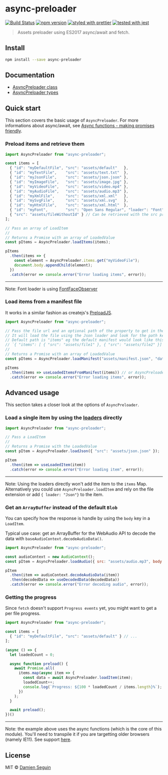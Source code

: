 # async-preloader

[![Build Status](https://travis-ci.org/dmnsgn/async-preloader.svg?branch=master)](https://travis-ci.org/dmnsgn/async-preloader)
[![npm version](https://badge.fury.io/js/async-preloader.svg)](https://www.npmjs.com/package/async-preloader)
[![styled with prettier](https://img.shields.io/badge/styled_with-prettier-ff69b4.svg)](https://github.com/prettier/prettier)
[![tested with jest](https://img.shields.io/badge/tested_with-jest-99424f.svg)](https://github.com/facebook/jest)

> Assets preloader using ES2017 async/await and fetch.

## Install

```bash
npm install --save async-preloader
```

## Documentation

* [AsyncPreloader class](https://dmnsgn.github.io/async-preloader/classes/_index_.asyncpreloader.html)
* [AsyncPreloader types](https://dmnsgn.github.io/async-preloader/modules/_types_.html)

## Quick start

This section covers the basic usage of `AsyncPreloader`. For more informations about async/await, see [Async functions - making promises friendly](https://developers.google.com/web/fundamentals/primers/async-functions).

### Preload items and retrieve them

```javascript
import AsyncPreloader from "async-preloader";

const items = [
  { "id": "myDefaultFile", "src": "assets/default"   },
  { "id": "myTextFile",    "src": "assets/text.txt"  },
  { "id": "myJsonFile",    "src": "assets/json.json" },
  { "id": "myImageFile",   "src": "assets/image.jpg" },
  { "id": "myVideoFile",   "src": "assets/video.mp4" },
  { "id": "myAudioFile",   "src": "assets/audio.mp3" },
  { "id": "myXmlFile",     "src": "assets/xml.xml"   },
  { "id": "mySvgFile",     "src": "assets/xml.svg"   },
  { "id": "myHtmlFile",    "src": "assets/xml.html"  },
  { "id": "myFont",        "src": "Open Sans Regular", "loader": "Font" },
  { "src": "assets/fileWithoutId" } // Can be retrieved with the src property eg. AsyncPreloader.items.get("assets/fileWithoutId")
];

// Pass an array of LoadItem
//
// Returns a Promise with an array of LoadedValue
const pItems = AsyncPreloader.loadItems(items);

pItems
  .then(items => {
    const element = AsyncPreloader.items.get("myVideoFile");
    document.body.appendChild(element);
  })
  .catch(error => console.error("Error loading items", error));
```

---
Note: Font loader is using [FontFaceObserver](https://github.com/bramstein/fontfaceobserver)

### Load items from a manifest file

It works in a similar fashion as createjs's [PreloadJS](http://www.createjs.com/docs/preloadjs/classes/LoadQueue.html).

```javascript
import AsyncPreloader from "async-preloader";

// Pass the file url and an optional path of the property to get in the JSON file.
// It will load the file using the Json loader and look for the path key expecting an array of `LoadItem`s.
// Default path is "items" eg the default manifest would look like this:
// `{ "items": [ { "src": "assets/file1" }, { "src": "assets/file2" }] }`
//
// Returns a Promise with an array of LoadedValue
const pItems = AsyncPreloader.loadManifest("assets/manifest.json", "data.preloader.items");

pItems
  .then(items => useLoadedItemsFromManifest(items)) // or AsyncPreloader.items.get("src or id")
  .catch(error => console.error("Error loading items", error));
```

## Advanced usage

This section takes a closer look at the options of `AsyncPreloader`.

### Load a single item by using the [loaders](https://github.com/dmnsgn/async-preloader/blob/master/src/index.ts#L40) directly

```javascript
import AsyncPreloader from "async-preloader";

// Pass a LoadItem
//
// Returns a Promise with the LoadedValue
const pItem = AsyncPreloader.loadJson({ "src": "assets/json.json" });

pItem
  .then(item => useLoadedItem(item))
  .catch(error => console.error("Error loading item", error));
```

---
Note: Using the loaders directly won't add the item to the `items` Map.
Alternatively you could use `AsyncPreloader.loadItem` and rely on the file extension or add `{ loader: "Json"}` to the item.

### Get an `ArrayBuffer` instead of the default `Blob`

You can specify how the response is handle by using the `body` key in a `LoadItem`.

Typical use case: get an ArrayBuffer for the WebAudio API to decode the data with `baseAudioContext.decodeAudioData()`.

```javascript
import AsyncPreloader from "async-preloader";

const audioContext = new AudioContext();
const pItem = AsyncPreloader.loadAudio({ src: "assets/audio.mp3", body: "arrayBuffer" });

pItem
  .then(item => audioContext.decodeAudioData(item))
  .then(decodedData => useDecodedData(decodedData))
  .catch(error => console.error("Error decoding audio", error));
```

### Getting the progress

Since `fetch` doesn't support `Progress events` yet, you might want to get a per file progress.

```javascript
import AsyncPreloader from "async-preloader";

const items = [
  { "id": "myDefaultFile", "src": "assets/default" } // ...
];

(async () => {
  let loadedCount = 0;

  async function preload() {
    await Promise.all(
      items.map(async item => {
        const data = await AsyncPreloader.loadItem(item);
        loadedCount++;
        console.log(`Progress: ${100 * loadedCount / items.length}%`);
      })
    );
  }

  await preload();
})()
```

---
Note: the example above uses the async functions (which is the core of this module). You'll need to transpile it if you are targetting older browsers (namely IE11). See support [here](https://caniuse.com/#feat=async-functions).

## License

MIT © [Damien Seguin](https://github.com/dmnsgn)
